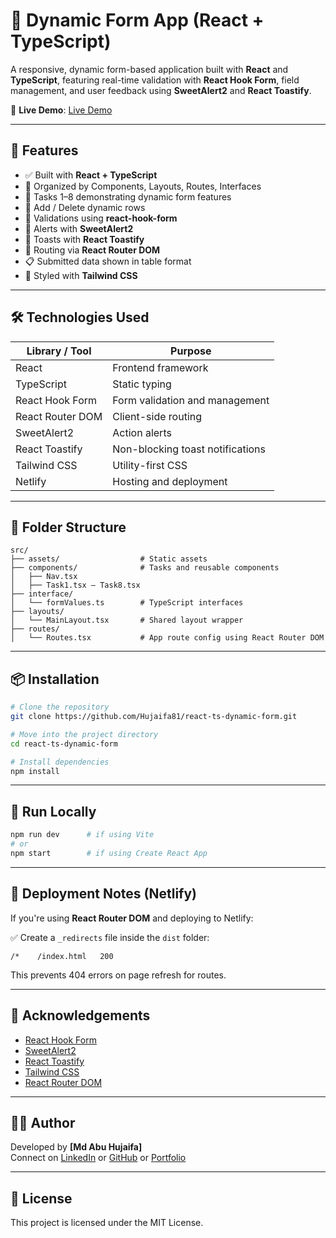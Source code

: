 
# 🧩 Dynamic Form App (React + TypeScript)

A responsive, dynamic form-based application built with **React** and **TypeScript**, featuring real-time validation with **React Hook Form**, field management, and user feedback using **SweetAlert2** and **React Toastify**.

🔗 **Live Demo**: [Live Demo](https://gregarious-licorice-dcffbd.netlify.app/)

---

## 🚀 Features

- ✅ Built with **React + TypeScript**
- 📁 Organized by Components, Layouts, Routes, Interfaces
- 🧩 Tasks 1–8 demonstrating dynamic form features
- 🔄 Add / Delete dynamic rows
- 🎯 Validations using **react-hook-form**
- 💬 Alerts with **SweetAlert2**
- 🔔 Toasts with **React Toastify**
- 🧭 Routing via **React Router DOM**
- 📋 Submitted data shown in table format
- 🎨 Styled with **Tailwind CSS**

---

## 🛠️ Technologies Used

| Library / Tool         | Purpose                                    |
|------------------------|--------------------------------------------|
| React                  | Frontend framework                         |
| TypeScript             | Static typing                              |
| React Hook Form        | Form validation and management             |
| React Router DOM       | Client-side routing                        |
| SweetAlert2            | Action alerts                              |
| React Toastify         | Non-blocking toast notifications           |
| Tailwind CSS           | Utility-first CSS                          |
| Netlify                | Hosting and deployment                     |

---

## 📁 Folder Structure

```
src/
├── assets/                  # Static assets
├── components/              # Tasks and reusable components
│   ├── Nav.tsx
│   ├── Task1.tsx – Task8.tsx
├── interface/
│   └── formValues.ts        # TypeScript interfaces
├── layouts/
│   └── MainLayout.tsx       # Shared layout wrapper
├── routes/
│   └── Routes.tsx           # App route config using React Router DOM
```

---

## 📦 Installation

```bash
# Clone the repository
git clone https://github.com/Hujaifa81/react-ts-dynamic-form.git

# Move into the project directory
cd react-ts-dynamic-form

# Install dependencies
npm install
```

---

## 🧪 Run Locally

```bash
npm run dev      # if using Vite
# or
npm start        # if using Create React App
```

---

## 🚀 Deployment Notes (Netlify)

If you're using **React Router DOM** and deploying to Netlify:

✅ Create a `_redirects` file inside the `dist` folder:

```
/*    /index.html   200
```

This prevents 404 errors on page refresh for routes.

---

## 🙌 Acknowledgements

- [React Hook Form](https://react-hook-form.com/)
- [SweetAlert2](https://sweetalert2.github.io/)
- [React Toastify](https://fkhadra.github.io/react-toastify/)
- [Tailwind CSS](https://tailwindcss.com/)
- [React Router DOM](https://reactrouter.com/en/main)

---

## 🧑‍💻 Author

Developed by **[Md Abu Hujaifa]**  
Connect on [LinkedIn](https://www.linkedin.com/in/md-abu-hujaifa/) or [GitHub](https://github.com/Hujaifa81) or [Portfolio](https://md-abu-hujaifa.netlify.app/)

---

## 📄 License

This project is licensed under the MIT License.
